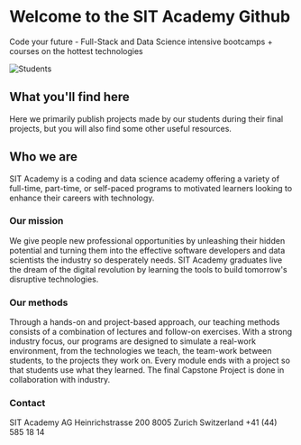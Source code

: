 # Welcome to the SIT Academy Github
Code your future - Full-Stack and Data Science intensive bootcamps + courses on the hottest technologies

![Students](https://sit.academy/_next/image?url=%2Fstatic%2Fassets%2Fpages%2Fabout%2Fabout_header.jpg&w=1366&q=75)

## What you'll find here

Here we primarily publish projects made by our students during their final projects, but you will also find some other useful resources.



## Who we are

SIT Academy is a coding and data science academy offering a variety of full-time, part-time, or self-paced programs to motivated learners looking to enhance their careers with technology.

### Our mission

We give people new professional opportunities by unleashing their hidden potential and turning them into the effective software developers and data scientists the industry so desperately needs. SIT Academy graduates live the dream of the digital revolution by learning the tools to build tomorrow's disruptive technologies.

### Our methods

Through a hands-on and project-based approach, our teaching methods consists of a combination of lectures and follow-on exercises. With a strong industry focus, our programs are designed to simulate a real-work environment, from the technologies we teach, the team-work between students, to the projects they work on. Every module ends with a project so that students use what they learned. The final Capstone Project is done in collaboration with industry.

### Contact
SIT Academy AG
Heinrichstrasse 200
8005 Zurich
Switzerland
+41 (44) 585 18 14
